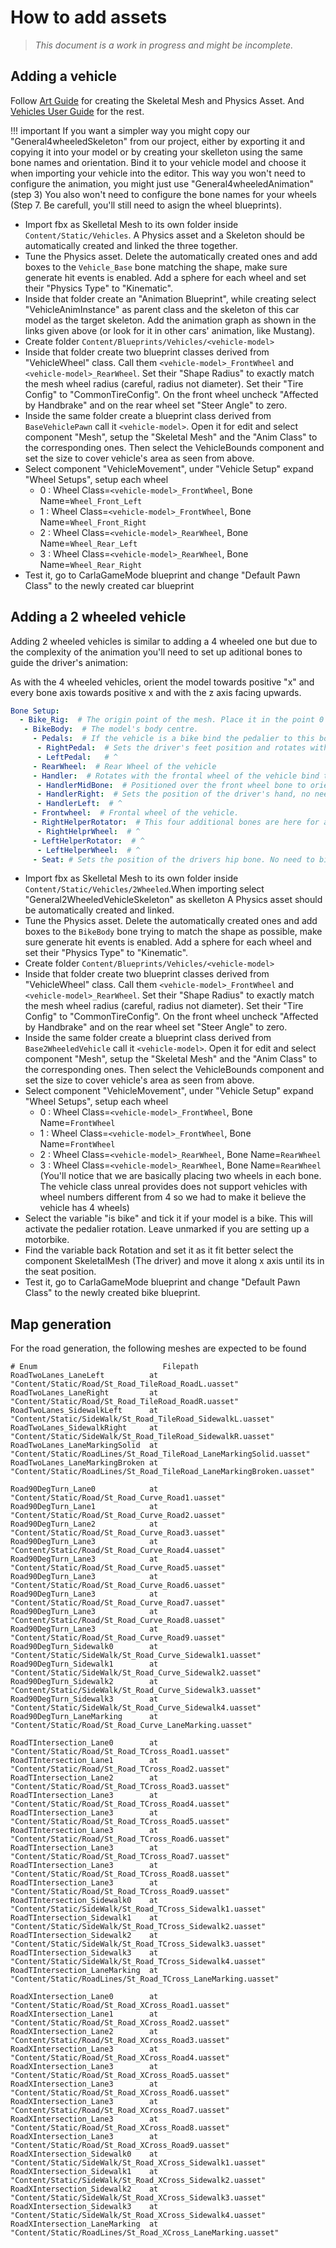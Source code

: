 <h1>How to add assets</h1>

> _This document is a work in progress and might be incomplete._

Adding a vehicle
----------------

Follow
[Art Guide](https://docs.unrealengine.com/latest/INT/Engine/Physics/Vehicles/VehcileContentCreation/index.html)
for creating the Skeletal Mesh and Physics Asset. And
[Vehicles User Guide](https://docs.unrealengine.com/latest/INT/Engine/Physics/Vehicles/VehicleUserGuide/)
for the rest.

!!! important
    If you want a simpler way you might copy our "General4wheeledSkeleton" from our project, either by 
    exporting it and copying it into your model or by creating your skelleton using the same bone names and orientation. 
    Bind it to your vehicle model and choose it when importing your vehicle into the editor.
    This way you won't need to configure the animation, you might just use "General4wheeledAnimation" (step 3) 
    You also won't need to configure the bone names for your wheels (Step 7. Be carefull, you'll still need to asign the wheel blueprints).


  * Import fbx as Skelletal Mesh to its own folder inside `Content/Static/Vehicles`. A Physics asset and a Skeleton should be automatically created and linked the three together.
  * Tune the Physics asset. Delete the automatically created ones and add boxes to the `Vehicle_Base` bone matching the shape, make sure generate hit events is enabled. Add a sphere for each wheel and set their "Physics Type" to "Kinematic".
  * Inside that folder create an "Animation Blueprint", while creating select "VehicleAnimInstance" as parent class and the skeleton of this car model as the target skeleton. Add the animation graph as shown in the links given above (or look for it in other cars' animation, like Mustang).
  * Create folder `Content/Blueprints/Vehicles/<vehicle-model>`
  * Inside that folder create two blueprint classes derived from "VehicleWheel" class. Call them `<vehicle-model>_FrontWheel` and `<vehicle-model>_RearWheel`. Set their "Shape Radius" to exactly match the mesh wheel radius (careful, radius not diameter). Set their "Tire Config" to "CommonTireConfig". On the front wheel uncheck "Affected by Handbrake" and on the rear wheel set "Steer Angle" to zero.
  * Inside the same folder create a blueprint class derived from `BaseVehiclePawn` call it `<vehicle-model>`. Open it for edit and select component "Mesh", setup the "Skeletal Mesh" and the "Anim Class" to the corresponding ones. Then select the VehicleBounds component and set the size to cover vehicle's area as seen from above.  
  * Select component "VehicleMovement", under "Vehicle Setup" expand "Wheel Setups", setup each wheel
    - 0 : Wheel Class=`<vehicle-model>_FrontWheel`, Bone Name=`Wheel_Front_Left`
    - 1 : Wheel Class=`<vehicle-model>_FrontWheel`, Bone Name=`Wheel_Front_Right`
    - 2 : Wheel Class=`<vehicle-model>_RearWheel`, Bone Name=`Wheel_Rear_Left`
    - 3 : Wheel Class=`<vehicle-model>_RearWheel`, Bone Name=`Wheel_Rear_Right`
  * Test it, go to CarlaGameMode blueprint and change "Default Pawn Class" to the newly created car blueprint

Adding a 2 wheeled vehicle
--------------------------

Adding 2 wheeled vehicles is similar to adding a 4 wheeled one but due to the complexity of the animation you'll need to set up aditional bones to guide the driver's animation:

As with the 4 wheeled vehicles, orient the model towards positive "x" and every bone axis towards positive x and with the z axis facing upwards.

```yaml
Bone Setup:
  - Bike_Rig:  # The origin point of the mesh. Place it in the point 0 of the scenecomment
   - BikeBody:  # The model's body centre.   
     - Pedals:  # If the vehicle is a bike bind the pedalier to this bone, will rotate with the bike acceleration.   
      - RightPedal:  # Sets the driver's feet position and rotates with the pedalier if the vehicle is a bike.   
      - LeftPedal:   # ^   
     - RearWheel:  # Rear Wheel of the vehicle   
     - Handler:  # Rotates with the frontal wheel of the vehicle bind the vehicle handler to it.   
      - HandlerMidBone:  # Positioned over the front wheel bone to orient the handler with the wheel    
      - HandlerRight:  # Sets the position of the driver's hand, no need to bind it to anything.   
      - HandlerLeft:  # ^   
     - Frontwheel:  # Frontal wheel of the vehicle.   
     - RightHelperRotator:  # This four additional bones are here for an obsolete system of making the bike stable by using aditional invisible wheels   
      - RightHelprWheel:  # ^   
     - LeftHelperRotator:  # ^   
      - LeftHelperWheel:  # ^   
     - Seat: # Sets the position of the drivers hip bone. No need to bind it to anything but place it carefully.   
```

  * Import fbx as Skelletal Mesh to its own folder inside `Content/Static/Vehicles/2Wheeled`.When importing select "General2WheeledVehicleSkeleton" as skelleton A Physics asset should be automatically created and linked.
  * Tune the Physics asset. Delete the automatically created ones and add boxes to the `BikeBody` bone trying to match the shape as possible, make sure generate hit events is enabled. Add a sphere for each wheel and set their "Physics Type" to "Kinematic".
  * Create folder `Content/Blueprints/Vehicles/<vehicle-model>`
  * Inside that folder create two blueprint classes derived from "VehicleWheel" class. Call them `<vehicle-model>_FrontWheel` and `<vehicle-model>_RearWheel`. Set their "Shape Radius" to exactly match the mesh wheel radius (careful, radius not diameter). Set their "Tire Config" to "CommonTireConfig". On the front wheel uncheck "Affected by Handbrake" and on the rear wheel set "Steer Angle" to zero.
  * Inside the same folder create a blueprint class derived from `Base2WheeledVehicle` call it `<vehicle-model>`. Open it for edit and select component "Mesh", setup the "Skeletal Mesh" and the "Anim Class" to the corresponding ones. Then select the VehicleBounds component and set the size to cover vehicle's area as seen from above.  
  * Select component "VehicleMovement", under "Vehicle Setup" expand "Wheel Setups", setup each wheel
    - 0 : Wheel Class=`<vehicle-model>_FrontWheel`, Bone Name=`FrontWheel`
    - 1 : Wheel Class=`<vehicle-model>_FrontWheel`, Bone Name=`FrontWheel`
    - 2 : Wheel Class=`<vehicle-model>_RearWheel`, Bone Name=`RearWheel`
    - 3 : Wheel Class=`<vehicle-model>_RearWheel`, Bone Name=`RearWheel`
    (You'll notice that we are basically placing two wheels in each bone. The vehicle class unreal provides does not support vehicles with wheel numbers different from 4 so we had to make it believe the vehicle has 4 wheels)
  * Select the variable "is bike" and tick it if your model is a bike. This will activate the pedalier rotation. Leave unmarked if you are setting up a motorbike.
  * Find the variable back Rotation and set it as it fit better select the component SkeletalMesh (The driver) and move it along x axis until its in the seat position.
  * Test it, go to CarlaGameMode blueprint and change "Default Pawn Class" to the newly created bike blueprint.

Map generation
--------------

For the road generation, the following meshes are expected to be found

```
# Enum                            Filepath
RoadTwoLanes_LaneLeft          at "Content/Static/Road/St_Road_TileRoad_RoadL.uasset"
RoadTwoLanes_LaneRight         at "Content/Static/Road/St_Road_TileRoad_RoadR.uasset"
RoadTwoLanes_SidewalkLeft      at "Content/Static/SideWalk/St_Road_TileRoad_SidewalkL.uasset"
RoadTwoLanes_SidewalkRight     at "Content/Static/SideWalk/St_Road_TileRoad_SidewalkR.uasset"
RoadTwoLanes_LaneMarkingSolid  at "Content/Static/RoadLines/St_Road_TileRoad_LaneMarkingSolid.uasset"
RoadTwoLanes_LaneMarkingBroken at "Content/Static/RoadLines/St_Road_TileRoad_LaneMarkingBroken.uasset"

Road90DegTurn_Lane0            at "Content/Static/Road/St_Road_Curve_Road1.uasset"
Road90DegTurn_Lane1            at "Content/Static/Road/St_Road_Curve_Road2.uasset"
Road90DegTurn_Lane2            at "Content/Static/Road/St_Road_Curve_Road3.uasset"
Road90DegTurn_Lane3            at "Content/Static/Road/St_Road_Curve_Road4.uasset"
Road90DegTurn_Lane3            at "Content/Static/Road/St_Road_Curve_Road5.uasset"
Road90DegTurn_Lane3            at "Content/Static/Road/St_Road_Curve_Road6.uasset"
Road90DegTurn_Lane3            at "Content/Static/Road/St_Road_Curve_Road7.uasset"
Road90DegTurn_Lane3            at "Content/Static/Road/St_Road_Curve_Road8.uasset"
Road90DegTurn_Lane3            at "Content/Static/Road/St_Road_Curve_Road9.uasset"
Road90DegTurn_Sidewalk0        at "Content/Static/SideWalk/St_Road_Curve_Sidewalk1.uasset"
Road90DegTurn_Sidewalk1        at "Content/Static/SideWalk/St_Road_Curve_Sidewalk2.uasset"
Road90DegTurn_Sidewalk2        at "Content/Static/SideWalk/St_Road_Curve_Sidewalk3.uasset"
Road90DegTurn_Sidewalk3        at "Content/Static/SideWalk/St_Road_Curve_Sidewalk4.uasset"
Road90DegTurn_LaneMarking      at "Content/Static/Road/St_Road_Curve_LaneMarking.uasset"

RoadTIntersection_Lane0        at "Content/Static/Road/St_Road_TCross_Road1.uasset"
RoadTIntersection_Lane1        at "Content/Static/Road/St_Road_TCross_Road2.uasset"
RoadTIntersection_Lane2        at "Content/Static/Road/St_Road_TCross_Road3.uasset"
RoadTIntersection_Lane3        at "Content/Static/Road/St_Road_TCross_Road4.uasset"
RoadTIntersection_Lane3        at "Content/Static/Road/St_Road_TCross_Road5.uasset"
RoadTIntersection_Lane3        at "Content/Static/Road/St_Road_TCross_Road6.uasset"
RoadTIntersection_Lane3        at "Content/Static/Road/St_Road_TCross_Road7.uasset"
RoadTIntersection_Lane3        at "Content/Static/Road/St_Road_TCross_Road8.uasset"
RoadTIntersection_Lane3        at "Content/Static/Road/St_Road_TCross_Road9.uasset"
RoadTIntersection_Sidewalk0    at "Content/Static/SideWalk/St_Road_TCross_Sidewalk1.uasset"
RoadTIntersection_Sidewalk1    at "Content/Static/SideWalk/St_Road_TCross_Sidewalk2.uasset"
RoadTIntersection_Sidewalk2    at "Content/Static/SideWalk/St_Road_TCross_Sidewalk3.uasset"
RoadTIntersection_Sidewalk3    at "Content/Static/SideWalk/St_Road_TCross_Sidewalk4.uasset"
RoadTIntersection_LaneMarking  at "Content/Static/RoadLines/St_Road_TCross_LaneMarking.uasset"

RoadXIntersection_Lane0        at "Content/Static/Road/St_Road_XCross_Road1.uasset"
RoadXIntersection_Lane1        at "Content/Static/Road/St_Road_XCross_Road2.uasset"
RoadXIntersection_Lane2        at "Content/Static/Road/St_Road_XCross_Road3.uasset"
RoadXIntersection_Lane3        at "Content/Static/Road/St_Road_XCross_Road4.uasset"
RoadXIntersection_Lane3        at "Content/Static/Road/St_Road_XCross_Road5.uasset"
RoadXIntersection_Lane3        at "Content/Static/Road/St_Road_XCross_Road6.uasset"
RoadXIntersection_Lane3        at "Content/Static/Road/St_Road_XCross_Road7.uasset"
RoadXIntersection_Lane3        at "Content/Static/Road/St_Road_XCross_Road8.uasset"
RoadXIntersection_Lane3        at "Content/Static/Road/St_Road_XCross_Road9.uasset"
RoadXIntersection_Sidewalk0    at "Content/Static/SideWalk/St_Road_XCross_Sidewalk1.uasset"
RoadXIntersection_Sidewalk1    at "Content/Static/SideWalk/St_Road_XCross_Sidewalk2.uasset"
RoadXIntersection_Sidewalk2    at "Content/Static/SideWalk/St_Road_XCross_Sidewalk3.uasset"
RoadXIntersection_Sidewalk3    at "Content/Static/SideWalk/St_Road_XCross_Sidewalk4.uasset"
RoadXIntersection_LaneMarking  at "Content/Static/RoadLines/St_Road_XCross_LaneMarking.uasset"
```
